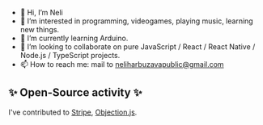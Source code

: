 - 👋 Hi, I’m Neli
- 👀 I’m interested in programming, videogames, playing music, learning new things.
- 🌱 I’m currently learning Arduino.
- 💞️ I’m looking to collaborate on pure JavaScript / React / React Native / Node.js / TypeScript projects.
- 📫 How to reach me: mail to neliharbuzavapublic@gmail.com

## ✨ Open-Source activity ✨
I've contributed to [Stripe](https://github.com/pigpudle/pigpudle/blob/master/CONTRIBUTIONS.md#stripe-terminal-js-demo), [Objection.js](https://github.com/pigpudle/pigpudle/blob/master/CONTRIBUTIONS.md#objectionjs).
